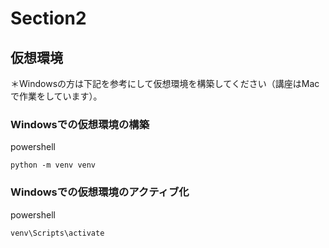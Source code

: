 # Section2


## 仮想環境

＊Windowsの方は下記を参考にして仮想環境を構築してください（講座はMacで作業をしています）。

### Windowsでの仮想環境の構築
powershell
```
python -m venv venv
```

### Windowsでの仮想環境のアクティブ化
powershell
```
venv\Scripts\activate
```
